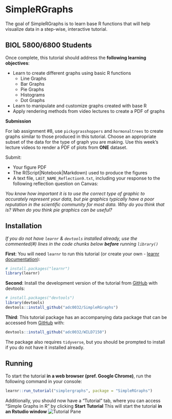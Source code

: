 
<!-- README.md is generated from README.Rmd. Please edit that file -->

SimpleRGraphs
=============

<!-- badges: start -->
<!-- badges: end -->

The goal of SimpleRGraphs is to learn base R functions that will help
visualize data in a step-wise, interactive tutorial.

BIOL 5800/6800 Students
-----------------------

Once complete, this tutorial should address the **following learning
objectives**:

-   Learn to create different graphs using basic R functions
    -   Line Graphs
    -   Bar Graphs
    -   Pie Graphs
    -   Histograms
    -   Dot Graphs
-   Learn to manipulate and customize graphs created with base R
-   Apply rendering methods from video lectures to create a PDF of
    graphs

**Submission**

For lab assignment \#8, use `pickygrasshoppers` and `hormonaltrees` to
create graphs similar to those produced in this tutorial. Choose an
appropriate subset of the data for the type of graph you are making. Use
this week’s lecture videos to render a PDF of plots from **ONE**
dataset.

Submit:

-   Your figure PDF
-   The R(Script\|Notebook\|Markdown) used to produce the figures
-   A text file, `LAST_NAME_Reflection9.txt`, including your response to
    the following reflection question on Canvas:

*You know how important it is to use the correct type of graphic to
accurately represent your data, but pie graphics typically have a poor
reputation in the scientific community for most data. Why do you think
that is? When do you think pie graphics can be useful?*

Installation
------------

*If you do not have `learnr` & `devtools` installed already, use the
commented(\#) lines in the code chunks below **before** running
`library()`*

**First**: You will need `learnr` to run this tutorial (or create your
own - [learnr
documentation](https://rstudio.github.io/learnr/index.html)):

``` r
# install.packages("learnr")
library(learnr)
```

**Second**: Install the development version of the tutorial from
[GitHub](https://github.com/) with devtools:

``` r
# install.packages("devtools")
library(devtools)
devtools::install_github("adc0032/SimpleRGraphs")
```

**Third**: This tutorial package has an accompanying data package that
can be accessed from [GitHub](https://github.com/) with:

``` r
devtools::install_github("adc0032/WILD7150")
```

The package also requires `tidyverse`, but you should be prompted to
install if you do not have it installed already.

Running
-------

To start the tutorial **in a web browser (pref. Google Chrome)**, run
the following command in your console:

``` r
learnr::run_tutorial("simplergraphs", package = "SimpleRGraphs")
```

Additionally, you should now have a “Tutorial” tab, where you can access
“Simple Graphs in R” by clicking **Start Tutorial** This will start the
tutorial **in an Rstudio window** ![Tutorial
Pane](images/tutorialpane.png)
